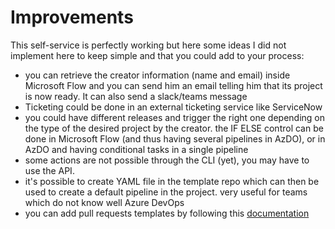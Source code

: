 # Improvements

This self-service is perfectly working but here some ideas I did not implement here to keep simple and that you could add to your process:

- you can retrieve the creator information (name and email) inside Microsoft Flow and you can send him an email telling him that its project is now ready. It can also send a slack/teams message
- Ticketing could be done in an external ticketing service like ServiceNow
- you could have different releases and trigger the right one depending on the type of the desired project by the creator. the IF ELSE control can be done in Microsoft Flow (and thus having several pipelines in AzDO), or in AzDO and having conditional tasks in a single pipeline
- some actions are not possible through the CLI (yet), you may have to use the API.
- it's possible to create YAML file in the template repo which can then be used to create a default pipeline in the project. very useful for teams which do not know well Azure DevOps
- you can add pull requests templates by following this [documentation](https://docs.microsoft.com/en-us/azure/devops/repos/git/pull-request-templates?view=azure-devops)

